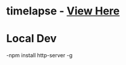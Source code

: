 # timelapse -  [View Here](https://jswett77.github.io/timelapse)
# Local Dev
  -npm install http-server -g
